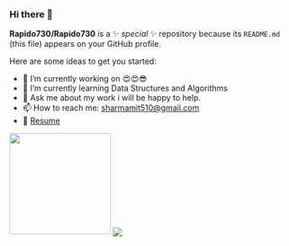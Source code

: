 ### Hi there 👋


**Rapido730/Rapido730** is a ✨ _special_ ✨ repository because its `README.md` (this file) appears on your GitHub profile.

Here are some ideas to get you started:

- 🔭 I’m currently working on 😍😍😎
- 🌱 I’m currently learning Data Structures and Algorithms
- 💬 Ask me about my work i will be happy to help.
- 📫 How to reach me: [sharmamit510@gmail.com](sharmamit510@gmail.com)
- 📝 [Resume](https://drive.google.com/file/d/1Am60qi3vsHFdct8py4jgzZ3ILaV64JBn/view)

<img height="180em" src="https://github-readme-stats.vercel.app/api?username=Rapido730&show_icons=true&hide_border=true&&count_private=true&include_all_commits=true" />
<img align="center" src="https://github-readme-stats.vercel.app/api/top-langs/?username=Rapido730&theme=<THEME_NAME>" />
